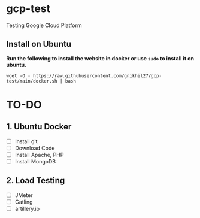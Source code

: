 # gcp-test
Testing Google Cloud Platform

## Install on Ubuntu
**Run the following to install the website in docker or use `sudo` to install it on ubuntu.**
```
wget -O - https://raw.githubusercontent.com/gnikhil27/gcp-test/main/docker.sh | bash
```


# TO-DO
## 1. Ubuntu Docker
- [ ] Install git
- [ ] Download Code
- [ ] Install Apache, PHP
- [ ] Install MongoDB 

## 2. Load Testing
- [ ] JMeter
- [ ] Gatling
- [ ] artillery.io
